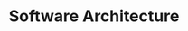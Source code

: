 ---
title: "Software Architecture"
description: "Some software architecture design stuff"
slug: "software-architecture"
image: "software_architecture.jpg"
style:
    background: "#f0f0f0"
    color: "#000000"
---